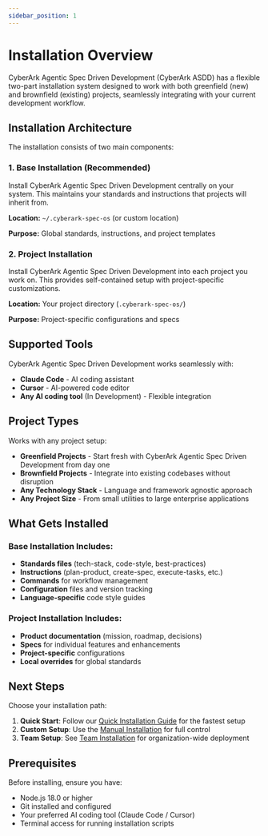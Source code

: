 ```yaml
---
sidebar_position: 1
---
```


# Installation Overview

CyberArk Agentic Spec Driven Development (CyberArk ASDD) has a flexible two-part installation system designed to work with both greenfield (new) and brownfield (existing) projects, seamlessly integrating with your current development workflow.

## Installation Architecture

The installation consists of two main components:

### 1. Base Installation (Recommended)
Install CyberArk Agentic Spec Driven Development centrally on your system. This maintains your standards and instructions that projects will inherit from.

**Location:** `~/.cyberark-spec-os` (or custom location)

**Purpose:** Global standards, instructions, and project templates

### 2. Project Installation 
Install CyberArk Agentic Spec Driven Development into each project you work on. This provides self-contained setup with project-specific customizations.

**Location:** Your project directory (`.cyberark-spec-os/`)

**Purpose:** Project-specific configurations and specs

## Supported Tools

CyberArk Agentic Spec Driven Development works seamlessly with:

- **Claude Code** - AI coding assistant
- **Cursor** - AI-powered code editor  
- **Any AI coding tool** (In Development) - Flexible integration

## Project Types

Works with any project setup:

- **Greenfield Projects** - Start fresh with CyberArk Agentic Spec Driven Development from day one
- **Brownfield Projects** - Integrate into existing codebases without disruption
- **Any Technology Stack** - Language and framework agnostic approach
- **Any Project Size** - From small utilities to large enterprise applications

## What Gets Installed

### Base Installation Includes:
- **Standards files** (tech-stack, code-style, best-practices)
- **Instructions** (plan-product, create-spec, execute-tasks, etc.)
- **Commands** for workflow management
- **Configuration** files and version tracking
- **Language-specific** code style guides

### Project Installation Includes:
- **Product documentation** (mission, roadmap, decisions)
- **Specs** for individual features and enhancements
- **Project-specific** configurations
- **Local overrides** for global standards

## Next Steps

Choose your installation path:

1. **Quick Start**: Follow our [Quick Installation Guide](./quick-start) for the fastest setup
2. **Custom Setup**: Use the [Manual Installation](./manual) for full control
3. **Team Setup**: See [Team Installation](./team-setup) for organization-wide deployment

## Prerequisites

Before installing, ensure you have:

- Node.js 18.0 or higher
- Git installed and configured
- Your preferred AI coding tool (Claude Code / Cursor)
- Terminal access for running installation scripts
